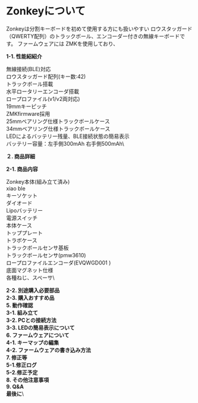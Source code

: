 # Zonkeyについて

Zonkeyは分割キーボードを初めて使用する方にも扱いやすい
ロウスタッガード（QWERTY配列）のトラックボール、エンコーダー付きの無線キーボードです。
ファームウェアには ZMKを使用しており、


**1-1. 性能紹紹介**

無線接続(BLE)対応\
ロウスタッガード配列(キー数:42)\
トラックボール搭載\
水平ロータリーエンコーダ搭載\
ロープロファイル(v1/v2両対応)\
19mmキーピッチ\
ZMKfirmware採用\
25mmベアリング仕様トラックボールケース\
34mmベアリング仕様トラックボールケース\
LEDによるバッテリー残量、BLE接続状態の簡易表示\
バッテリー容量：左手側300mAh  右手側500mAh\


**２. 商品詳細**

**2-1. 商品内容**

Zonkey本体(組み立て済み)\
xiao ble\
キーソケット\
ダイオード\
Lipoバッテリー\
電源スイッチ\
本体ケース\
トッププレート\
トラボケース\
トラックボールセンサ基板\
トラックボールセンサ(pmw3610)\
ロープロファイルエンコーダ(EVQWGD001 )\
底面マグネット仕様\
各種ねじ、スペーサ\


**2-2. 別途購入必要部品**\
**2-3. 購入おすすめ品**\
**5. 動作確認**\
**3-1. 組み立て**\
**3-2. PCとの接続方法**\
**3-3. LEDの簡易表示について**\
**6. ファームウェアについて**\
**4-1. キーマップの編集**\
**4-2. ファームウェアの書き込み方法**\
**7. 修正等**\
**5-1.修正ログ**\
**5-2.修正予定**\
**8. その他注意事項**\
**9. Q&A**\
**最後に**\
